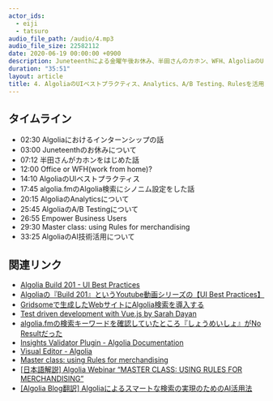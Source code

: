```yaml
---
actor_ids:
  - eiji
  - tatsuro
audio_file_path: /audio/4.mp3
audio_file_size: 22582112
date: 2020-06-19 00:00:00 +0900
description: Juneteenthによる金曜午後お休み、半田さんのカホン、WFH、AlgoliaのUIベストプラクティス、algolia.fmのシノニム設定、AlgoliaのAnalytics、AB Testing、Rulesなどについて話しました。
duration: "35:51"
layout: article
title: 4. AlgoliaのUIベストプラクティス、Analytics、A/B Testing、Rulesを活用したビジネスへの貢献
---
```


## タイムライン

- 02:30 Algoliaにおけるインターンシップの話
- 03:00 Juneteenthのお休みについて
- 07:12 半田さんがカホンをはじめた話
- 12:00 Office or WFH(work from home)?
- 14:10 AlgoliaのUIベストプラクティス
- 17:45 algolia.fmのAlgolia検索にシノニム設定をした話
- 20:15 AlgoliaのAnalyticsについて
- 25:45 AlgoliaのA/B Testingについて
- 26:55 Empower Business Users
- 29:30 Master class: using Rules for merchandising
- 33:25 AlgoliaのAI技術活用について

## 関連リンク

- [Algolia Build 201 - UI Best Practices](https://resources.algolia.com/videos/ui-best-practices-build-201)
- [Algoliaの『Build 201』というYoutube動画シリーズの【UI Best Practices】](https://www.yoshida.red/2020/06/17/ui-algolia/)
- [Gridsomeで生成したWebサイトにAlgolia検索を導入する](https://www.yoshida.red/2020/06/12/jamstack/)
- [Test driven development with Vue.js by Sarah Dayan](https://www.youtube.com/watch?v=DD1fEhcEzY8)
- [algolia.fmの検索キーワードを確認していたところ『しょうめいしょ』がNo Resultだった](https://www.yoshida.red/2020/06/13/search/)
- [Insights Validator Plugin - Algolia Documentation](https://www.algolia.com/doc/guides/getting-insights-and-analytics/search-analytics/click-through-and-conversions/in-depth/insights-validator-plugin/)
- [Visual Editor - Algolia](https://www.algolia.com/products/visual-editor/)
- [Master class: using Rules for merchandising](https://resources.algolia.com/home/master-class-using-rules-for-merchandising)
- [[日本語解説] Algolia Webinar “MASTER CLASS: USING RULES FOR MERCHANDISING”](https://shinodogg.com/2020/03/31/mc-rules/)
- [[Algolia Blog翻訳] Algoliaによるスマートな検索の実現のためのAI活用法](https://shinodogg.com/2020/06/15/using-ai-to-deliver-smarter-search/)